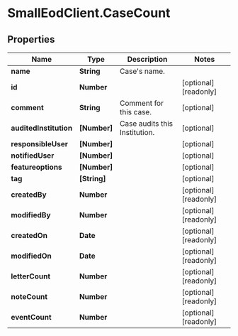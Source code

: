 # SmallEodClient.CaseCount

## Properties

Name | Type | Description | Notes
------------ | ------------- | ------------- | -------------
**name** | **String** | Case&#39;s name. | 
**id** | **Number** |  | [optional] [readonly] 
**comment** | **String** | Comment for this case. | [optional] 
**auditedInstitution** | **[Number]** | Case audits this Institution. | [optional] 
**responsibleUser** | **[Number]** |  | [optional] 
**notifiedUser** | **[Number]** |  | [optional] 
**featureoptions** | **[Number]** |  | [optional] 
**tag** | **[String]** |  | [optional] 
**createdBy** | **Number** |  | [optional] [readonly] 
**modifiedBy** | **Number** |  | [optional] [readonly] 
**createdOn** | **Date** |  | [optional] [readonly] 
**modifiedOn** | **Date** |  | [optional] [readonly] 
**letterCount** | **Number** |  | [optional] [readonly] 
**noteCount** | **Number** |  | [optional] [readonly] 
**eventCount** | **Number** |  | [optional] [readonly] 


